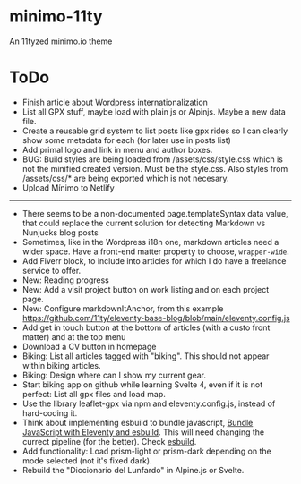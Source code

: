 # minimo-11ty
An 11tyzed minimo.io theme

# ToDo
* Finish article about Wordpress internationalization
* List all GPX stuff, maybe load with plain js or Alpinjs. Maybe a new data file.
* Create a reusable grid system to list posts like gpx rides so I can clearly show some metadata for each (for later use in posts list)
* Add primal logo and link in menu and author boxes.
* BUG: Build styles are being loaded from /assets/css/style.css which is not the minified created version. Must be the style.css. Also styles from /assets/css/* are being exported which is not necesary.
* Upload Mínimo to Netlify
---
* There seems to be a non-documented page.templateSyntax data value, that could replace the current solution for detecting Markdown vs Nunjucks blog posts
* Sometimes, like in the Wordpress i18n one, markdown articles need a wider space. Have a front-end matter property to choose, `wrapper-wide`.
* Add Fiverr block, to include into articles for which I do have a freelance service to offer.
* New: Reading progress
* New: Add a visit project button on work listing and on each project page.
* New: Configure markdownItAnchor, from this example https://github.com/11ty/eleventy-base-blog/blob/main/eleventy.config.js
* Add get in touch button at the bottom of articles (with a custo front matter) and at the top menu
* Download a CV button in homepage
* Biking: List all articles tagged with "biking". This should not appear within biking articles.
* Biking: Design where can I show my current gear.
* Start biking app on github while learning Svelte 4, even if it is not perfect: List all gpx files and load map.
* Use the library leaflet-gpx via npm and eleventy.config.js, instead of hard-coding it.
* Think about implementing esbuild to bundle javascript, [Bundle JavaScript with Eleventy and esbuild](https://blog.r0b.io/post/bundle-javascript-with-eleventy-and-esbuild/). This will need changing the currect pipeline (for the better). Check [esbuild](https://github.com/evanw/esbuild).
* Add functionality: Load prism-light or prism-dark depending on the mode selected (not it's fixed dark).
* Rebuild the "Diccionario del Lunfardo" in Alpine.js or Svelte.